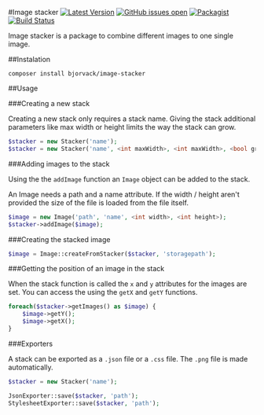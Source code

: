 #Image stacker
[![Latest Version](https://img.shields.io/github/release/bjorvack/image-stacker.svg?style=flat-square)](https://github.com/bjorvack/image-stacker/releases)
[![GitHub issues open](https://img.shields.io/github/issues-raw/bjorvack/image-stacker.svg?style=flat-square&maxAge=2592000)](https://github.com/bjorvack/image-stacker/issues)
[![Packagist](https://img.shields.io/packagist/l/doctrine/orm.svg?style=flat-square&maxAge=2592000)](LICENSE.md)
[![Build Status](https://img.shields.io/travis/bjorvack/image-stacker.svg?style=flat-square)](https://travis-ci.org/bjorvack/image-stacker)

Image stacker is a package to combine different images to one single image.

##Instalation

```
composer install bjorvack/image-stacker
```

##Usage

###Creating a new stack

Creating a new stack only requires a stack name. Giving the stack additional parameters like max width or height limits the way the stack can grow.

```php
$stacker = new Stacker('name');
$stacker = new Stacker('name', <int maxWidth>, <int maxWidth>, <bool growVertical>, <bool growHorizontal>);
```

###Adding images to the stack

Using the the `addImage` function an `Image` object can be added to the stack.

An Image needs a path and a name attribute. If the width / height aren't provided the size of the file is loaded from the file itself.

```php
$image = new Image('path', 'name', <int width>, <int height>);
$stacker->addImage($image);
```

###Creating the stacked image

```php
$image = Image::createFromStacker($stacker, 'storagepath');
```

###Getting the position of an image in the stack

When the stack function is called the `x` and `y` attributes for the images are set.
You can access the using the `getX` and `getY` functions.

```php
foreach($stacker->getImages() as $image) {
    $image->getY();
    $image->getX();
}
```

###Exporters

A stack can be exported as a `.json` file or a `.css` file. The `.png` file is made automatically.

```php
$stacker = new Stacker('name');

JsonExporter::save($stacker, 'path');
StylesheetExporter::save($stacker, 'path');
```
